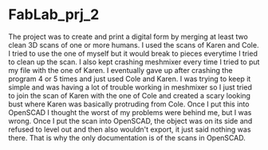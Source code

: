 FabLab_prj_2
============
The project was to create and print a digital form by merging at least two clean 3D scans of one or more humans. I used the scans of Karen and Cole. I tried to use the one of myself but it would break to pieces everytime I tried to clean up the scan. I also kept crashing meshmixer every time I tried to put my file with the one of Karen. I eventually gave up after crashing the program 4 or 5 times and just used Cole and Karen. I was trying to keep it simple and was having a lot of trouble working in meshmixer so I just tried to join the scan of Karen with the one of Cole and created a scary looking bust where Karen was basically protruding from Cole. Once I put this into OpenSCAD I thought the worst of my problems were behind me, but I was wrong. Once I put the scan into OpenSCAD, the object was on its side and refused to level out and then also wouldn't export, it just said nothing was there. That is why the only documentation is of the scans in OpenSCAD.
